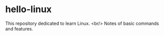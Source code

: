 # hello-linux
This repository dedicated to learn Linux.  &lt;br/>  Notes of basic commands and features.
